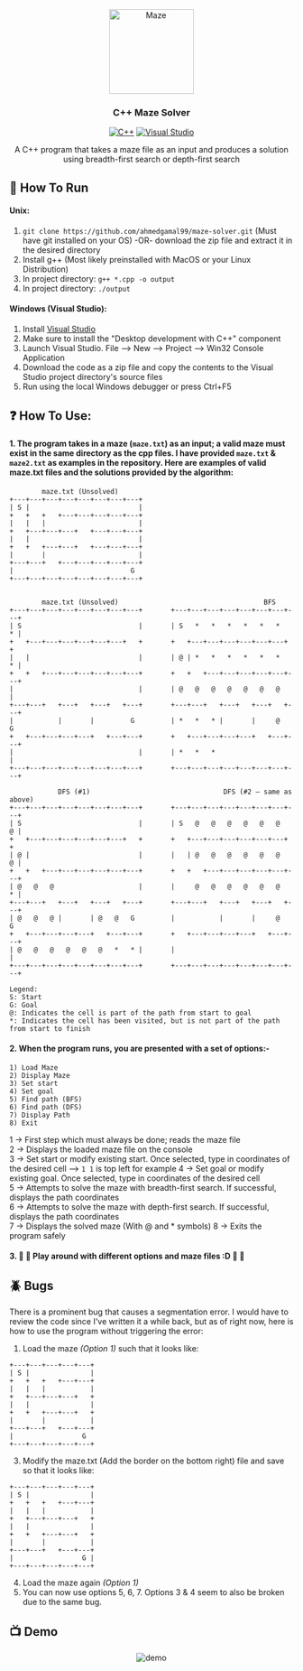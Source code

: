 <div align="center">
    <img src="readmeResources/maze-solver-logo.svg" alt="Maze" width="150" height="150">
  <h3 align="center">C++ Maze Solver</h3>
  

[![C++](https://img.shields.io/static/v1?label=&message=C%2B%2B&color=3F78A9&logo=cplusplus)](https://www.cplusplus.com)
[![Visual Studio](https://img.shields.io/static/v1?label=&message=Visual%20Studio&color=5C2D91&logo=visualstudio&logoColor=white)](https://visualstudio.microsoft.com)
  
A C++ program that takes a maze file as an input and produces a solution using breadth-first search or depth-first search
</div>



## :flight_departure: How To Run
#### Unix:
1. `git clone https://github.com/ahmedgamal99/maze-solver.git` (Must have git installed on your OS) -OR- download the zip file and extract it in the desired directory
2. Install g++ (Most likely preinstalled with MacOS or your Linux Distribution)
3. In project directory: `g++ *.cpp -o output`
4. In project directory: `./output`

#### Windows (Visual Studio):
1. Install [Visual Studio](https://visualstudio.microsoft.com)
2. Make sure to install the "Desktop development with C++" component
3. Launch Visual Studio. File --> New --> Project --> Win32 Console Application
4. Download the code as a zip file and copy the contents to the Visual Studio project directory's source files
5. Run using the local Windows debugger or press Ctrl+F5

## :question: How To Use:
#### 1. The program takes in a maze (`maze.txt`) as an input; a valid maze must exist in the same directory as the cpp files. I have provided `maze.txt` & `maze2.txt` as examples in the repository. Here are examples of valid maze.txt files and the solutions provided by the algorithm:
```
        maze.txt (Unsolved)
+---+---+---+---+---+---+---+---+
| S |                           |
+   +   +   +---+---+---+---+---+
|   |   |                       |
+   +---+---+---+   +---+---+---+
|   |                           |
+   +   +---+---+   +---+---+---+
|       |                       |
+---+---+   +---+---+---+---+---+
|                             G 
+---+---+---+---+---+---+---+---+			


        maze.txt (Unsolved)                                    BFS
+---+---+---+---+---+---+---+---+		+---+---+---+---+---+---+---+---+
| S                             |		| S   *   *   *   *   *   *   * |
+   +---+---+---+---+---+---+   +		+   +---+---+---+---+---+---+   +
|   |                           |		| @ | *   *   *   *   *   *   * |
+   +   +---+---+---+---+---+---+		+   +   +---+---+---+---+---+---+ 
|                               |		| @   @   @   @   @   @   @     |
+---+---+   +---+   +---+   +---+		+---+---+   +---+   +---+   +---+
|           |       |         G 		| *   *   * |       |     @   G 
+   +---+---+---+---+   +---+---+		+   +---+---+---+---+   +---+---+
|                               |		| *   *   *                     |
+---+---+---+---+---+---+---+---+		+---+---+---+---+---+---+---+---+

            DFS (#1)                                 DFS (#2 – same as above)
+---+---+---+---+---+---+---+---+		+---+---+---+---+---+---+---+---+
| S                             |		| S   @   @   @   @   @   @   @ |
+   +---+---+---+---+---+---+   +		+   +---+---+---+---+---+---+   +
| @ |                           |		|   | @   @   @   @   @   @   @ |
+   +   +---+---+---+---+---+---+		+   +   +---+---+---+---+---+---+
| @   @   @                     |		|     @   @   @   @   @   @   * |
+---+---+   +---+   +---+   +---+		+---+---+   +---+   +---+   +---+
| @   @   @ |       | @   @   G 		|           |       |     @   G 
+   +---+---+---+---+   +---+---+		+   +---+---+---+---+   +---+---+
| @   @   @   @   @   @   *   * |		|                               |
+---+---+---+---+---+---+---+---+		+---+---+---+---+---+---+---+---+

Legend:
S: Start
G: Goal
@: Indicates the cell is part of the path from start to goal
*: Indicates the cell has been visited, but is not part of the path from start to finish
```


#### 2. When the program runs, you are presented with a set of options:-
```
1) Load Maze 
2) Display Maze
3) Set start
4) Set goal
5) Find path (BFS)
6) Find path (DFS)
7) Display Path
8) Exit
```
1 -> First step which must always be done; reads the maze file  
2 -> Displays the loaded maze file on the console  
3 -> Set start or modify existing start. Once selected, type in coordinates of the desired cell --> `1 1` is top left for example 
4 -> Set goal or modify existing goal. Once selected, type in coordinates of the desired cell  
5 -> Attempts to solve the maze with breadth-first search. If successful, displays the path coordinates  
6 -> Attempts to solve the maze with depth-first search. If successful, displays the path coordinates  
7 -> Displays the solved maze (With @ and * symbols) 
8 -> Exits the program safely

#### 3. :rocket: :rocket: Play around with different options and maze files :D :rocket: :rocket:

## :beetle: Bugs
There is a prominent bug that causes a segmentation error. I would have to review the code since I've written it a while back, but as of right now, here is how to use the program without triggering the error:
1. Load the maze <i>(Option 1)</i> such that it looks like:
```
+---+---+---+---+---+
| S |               |
+   +   +   +---+---+
|   |   |           |
+   +---+---+---+   +
|   |               |
+   +   +---+---+   +
|       |           |
+---+---+   +---+---+
|                 G   
+---+---+---+---+---+
```
3. Modify the maze.txt (Add the border on the bottom right) file and save so that it looks like:
```
+---+---+---+---+---+
| S |               |
+   +   +   +---+---+
|   |   |           |
+   +---+---+---+   +
|   |               |
+   +   +---+---+   +
|       |           |
+---+---+   +---+---+
|                 G | 
+---+---+---+---+---+
```
4. Load the maze again <i>(Option 1)</i>
5. You can now use options 5, 6, 7. Options 3 & 4 seem to also be broken due to the same bug.

## :tv: Demo
<div align="center">
<img src="readmeResources/maze-solver-demo.png" alt="demo">
</div>
